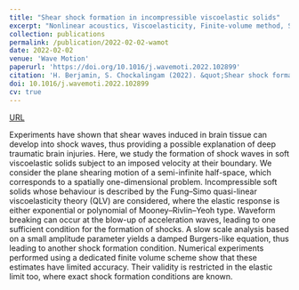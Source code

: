 ```yaml
---
title: "Shear shock formation in incompressible viscoelastic solids"
excerpt: "Nonlinear acoustics, Viscoelasticity, Finite-volume method, Soft solids, Shock formation, Acceleration waves"
collection: publications
permalink: /publication/2022-02-02-wamot
date: 2022-02-02
venue: 'Wave Motion'
paperurl: 'https://doi.org/10.1016/j.wavemoti.2022.102899'
citation: 'H. Berjamin, S. Chockalingam (2022). &quot;Shear shock formation in incompressible viscoelastic solids&quot;, <i>Wave Motion</i> 110, 102899.'
doi: 10.1016/j.wavemoti.2022.102899
cv: true
---
```


[URL](https://www.sciencedirect.com/science/article/pii/S0165212522000038)

Experiments have shown that shear waves induced in brain tissue can develop into shock waves, thus providing a possible explanation of deep traumatic brain injuries. Here, we study the formation of shock waves in soft viscoelastic solids subject to an imposed velocity at their boundary. We consider the plane shearing motion of a semi-infinite half-space, which corresponds to a spatially one-dimensional problem. Incompressible soft solids whose behaviour is described by the Fung–Simo quasi-linear viscoelasticity theory (QLV) are considered, where the elastic response is either exponential or polynomial of Mooney–Rivlin–Yeoh type. Waveform breaking can occur at the blow-up of acceleration waves, leading to one sufficient condition for the formation of shocks. A slow scale analysis based on a small amplitude parameter yields a damped Burgers-like equation, thus leading to another shock formation condition. Numerical experiments performed using a dedicated finite volume scheme show that these estimates have limited accuracy. Their validity is restricted in the elastic limit too, where exact shock formation conditions are known.
